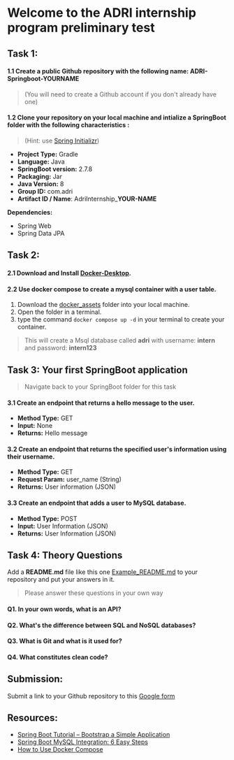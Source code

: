 # Welcome to the ADRI internship program preliminary test

## Task 1:

#### 1.1 Create a public Github repository with the following name: **ADRI-Springboot-YOURNAME**

> (You will need to create a Github account if you don't already have one)

#### 1.2 Clone your repository on your local machine and intialize a SpringBoot folder with the following characteristics :

> (Hint: use [Spring Initializr](https://start.spring.io/))

- **Project Type:** Gradle
- **Language:** Java
- **SpringBoot version:** 2.7.8
- **Packaging:** Jar
- **Java Version:** 8
- **Group ID:** com.adri
- **Artifact ID / Name**: AdriInternship_**YOUR-NAME**

**Dependencies:**

- Spring Web
- Spring Data JPA

## Task 2:

#### 2.1 Download and Install [Docker-Desktop](https://www.docker.com/products/docker-desktop/).

#### 2.2 Use docker compose to create a mysql container with a user table.

1. Download the [docker_assets](./docker_assets/) folder into your local machine.
2. Open the folder in a terminal.
3. type the command `docker compose up -d` in your terminal to create your container.

> This will create a Msql database called **adri** with username: **intern** and password: **intern123**

## Task 3: Your first SpringBoot application

> Navigate back to your SpringBoot folder for this task

#### 3.1 Create an endpoint that returns a hello message to the user.

- **Method Type:** GET
- **Input:** None
- **Returns:** Hello message

#### 3.2 Create an endpoint that returns the specified user's information using their username.

- **Method Type:** GET
- **Request Param:** user_name (String)
- **Returns:** User information (JSON)

#### 3.3 Create an endpoint that adds a user to MySQL database.

- **Method Type:** POST
- **Input:** User Information (JSON)
- **Returns:** User Information (JSON)

## Task 4: Theory Questions

Add a **README.md** file like this one [Example_README.md](Example_README.md) to your repository and put your answers in it.
> Please answer these questions in your own way

#### Q1. In your own words, what is an API?

#### Q2. What's the difference between SQL and NoSQL databases?

#### Q3. What is Git and what is it used for?

#### Q4. What constitutes clean code?

## Submission:

Submit a link to your Github repository to this [Google form](https://forms.gle/WVPcZrL6syk3ty7V7)

## Resources:

- [Spring Boot Tutorial – Bootstrap a Simple Application](https://www.baeldung.com/spring-boot-start)
- [Spring Boot MySQL Integration: 6 Easy Steps](https://hevodata.com/learn/spring-boot-mysql/)
- [How to Use Docker Compose](https://www.linode.com/docs/guides/how-to-use-docker-compose/)



